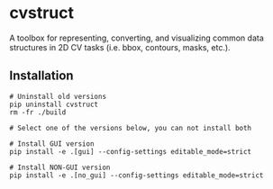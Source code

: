 # cvstruct

A toolbox for representing, converting, and visualizing common data structures in 2D CV tasks (i.e. bbox, contours, masks, etc.).

## Installation

```
# Uninstall old versions
pip uninstall cvstruct
rm -fr ./build

# Select one of the versions below, you can not install both

# Install GUI version
pip install -e .[gui] --config-settings editable_mode=strict

# Install NON-GUI version
pip install -e .[no_gui] --config-settings editable_mode=strict
```
